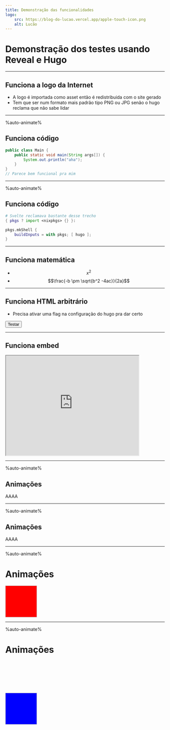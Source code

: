 ```yaml
---
title: Demonstração das funcionalidades
logo:
    src: https://blog-do-lucao.vercel.app/apple-touch-icon.png
    alt: Lucão
---
```


# Demonstração dos testes usando Reveal e Hugo

---

## Funciona a logo da Internet
- A logo é importada como asset então é redistribuida com o site gerado
- Tem que ser num formato mais padrão tipo PNG ou JPG senão o hugo reclama que não sabe lidar

----
%auto-animate%

## Funciona código

```java
public class Main {
    public static void main(String args[]) {
        System.out.println("aha");
    }
}
// Parece bem funcional pra mim
```

---
%auto-animate%

## Funciona código

```nix
# Svelte reclamava bastante desse trecho
{ pkgs ? import <nixpkgs> {} }:

pkgs.mkShell {
    buildInputs = with pkgs; [ hugo ];
}
```

---

## Funciona matemática

- $$x^2$$
- $$\frac{-b \pm \sqrt{b^2 -4ac}}{2a}$$

---

## Funciona HTML arbitrário
- Precisa ativar uma flag na configuração do hugo pra dar certo

<button onclick="alert('vai dizer que não')">Testar</button>

---
## Funciona embed

<iframe width="420" height="315" allowfullscreen src="https://www.youtube.com/embed/dQw4w9WgXcQ?autoplay=0&mute=0">
</iframe>

---
%auto-animate%
## Animações

<p>AAAA</p>

---
%auto-animate%
## Animações

<p color="red">AAAA</p>

---
<style>
img.block {
width: 100px; height: 100px;
margin: auto;
}
</style>

%auto-animate%

# Animações

<img class="block" style="background-color: red"></img>

---
%auto-animate%

# Animações

<img class="block" style="background-color: blue; margin-top: 100px"></img>

